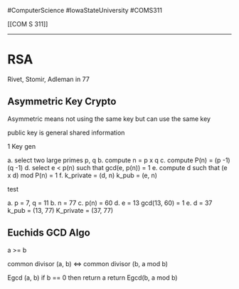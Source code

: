 #ComputerScience  #IowaStateUniversity  #COMS311 


[[COM S 311]] 

---

# RSA
Rivet, Stomir, Adleman in 77



## Asymmetric Key Crypto

Asymmetric means not using the same key but can use the same key 

public key is general shared information



1 Key gen 

a. select two large primes p, q
b. compute n = p x q
c. compute P(n) = (p -1)(q -1)
d. select e < p(n) such that gcd(e, p(n)) = 1
e. compute d such that (e x d) mod P(n) = 1 
f. k_private = (d, n) k_pub = (e, n)

test 

a. p = 7, q = 11
b. n = 77
c. p(n) = 60
d. e = 13 gcd(13, 60) = 1
e. d = 37
k_pub = (13, 77) K_private = (37, 77)


## Euchids GCD Algo 

a >= b

common divisor (a, b) <=> common divisor (b, a mod b) 

Egcd (a, b)
	if b == 0 then return a
	return Egcd(b, a mod b)








